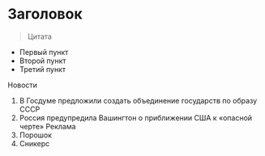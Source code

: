 # **З**а**г**о**л**о**в**о**к**

>Цитата

- Первый пункт
- Второй пункт
- Третий пункт

Новости
1. В Госдуме предложили создать объединение государств по образу СССР
2. Россия предупредила Вашингтон о приближении США к «опасной черте»
Реклама
1. Порошок
2. Сникерс
